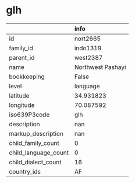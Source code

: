 # glh
|                      | info              |
|:---------------------|:------------------|
| id                   | nort2665          |
| family_id            | indo1319          |
| parent_id            | west2387          |
| name                 | Northwest Pashayi |
| bookkeeping          | False             |
| level                | language          |
| latitude             | 34.931823         |
| longitude            | 70.087592         |
| iso639P3code         | glh               |
| description          | nan               |
| markup_description   | nan               |
| child_family_count   | 0                 |
| child_language_count | 0                 |
| child_dialect_count  | 16                |
| country_ids          | AF                |